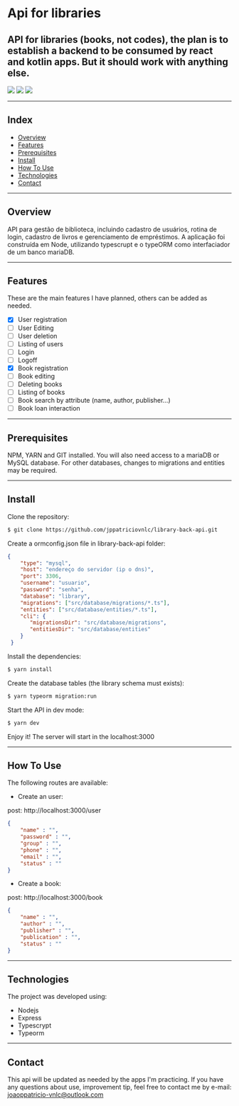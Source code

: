 # Api for libraries

## API for libraries (books, not codes), the plan is to establish a backend to be consumed by react and kotlin apps. But it should work with anything else.

![](https://img.shields.io/badge/status-inProgress-yellow.svg)
![](https://img.shields.io/badge/Node-14.15.3-green.svg)
![](https://img.shields.io/badge/license-MIT-blue.svg)

---


## Index

- [Overview](#-overview)
- [Features](#-features)
- [Prerequisites](#-prerequisites)
- [Install](#-install)
- [How To Use](#-how-to-use)
- [Technologies](#-technologies)
- [Contact](#-contact)

---


## Overview
API para gestão de biblioteca, incluindo cadastro de usuários, rotina de login, cadastro de livros e gerenciamento de empréstimos.
A aplicação foi construída em Node, utilizando typescrupt e o typeORM como interfaciador de um banco mariaDB.

---


## Features

These are the main features I have planned, others can be added as needed.
- [x] User registration
- [ ] User Editing
- [ ] User deletion
- [ ] Listing of users
- [ ] Login
- [ ] Logoff
- [x] Book registration
- [ ] Book editing
- [ ] Deleting books
- [ ] Listing of books
- [ ] Book search by attribute (name, author, publisher...)
- [ ] Book loan interaction

---

## Prerequisites

NPM, YARN and GIT installed. You will also need access to a mariaDB or MySQL database. For other databases, changes to migrations and entities may be required.

---

## Install


Clone the repository:
```bash
$ git clone https://github.com/jppatriciovnlc/library-back-api.git
```

Create a ormconfig.json file in library-back-api folder:
```json
{
    "type": "mysql",
    "host": "endereço do servidor (ip o dns)",
    "port": 3306,
    "username": "usuario",
    "password": "senha",
    "database": "library",
    "migrations": ["src/database/migrations/*.ts"],   
    "entities": ["src/database/entities/*.ts"],
    "cli": {
       "migrationsDir": "src/database/migrations",
       "entitiesDir": "src/database/entities"
    }
 }
```

Install the dependencies:
```bash
$ yarn install
```

Create the database tables (the library schema must exists):
```bash
$ yarn typeorm migration:run
```

Start the API in dev mode:
```bash
$ yarn dev
```

Enjoy it! The server will start in the localhost:3000

---

## How To Use

The following routes are available:


* Create an user:

post: http://localhost:3000/user

```json
{
	"name" : "",
	"password" : "",
	"group" : "", 
	"phone" : "",
	"email" : "", 
	"status" : ""
}
```

* Create a book:

post: http://localhost:3000/book

```json
{
	"name" : "",
	"author" : "",
	"publisher" : "",
	"publication" : "",
	"status" : ""
}
```

---

## Technologies
The project was developed using:
* Nodejs
* Express
* Typescrypt
* Typeorm
---

## Contact

This api will be updated as needed by the apps I'm practicing.
If you have any questions about use, improvement tip, feel free to contact me by e-mail: joaoppatricio-vnlc@outlook.com